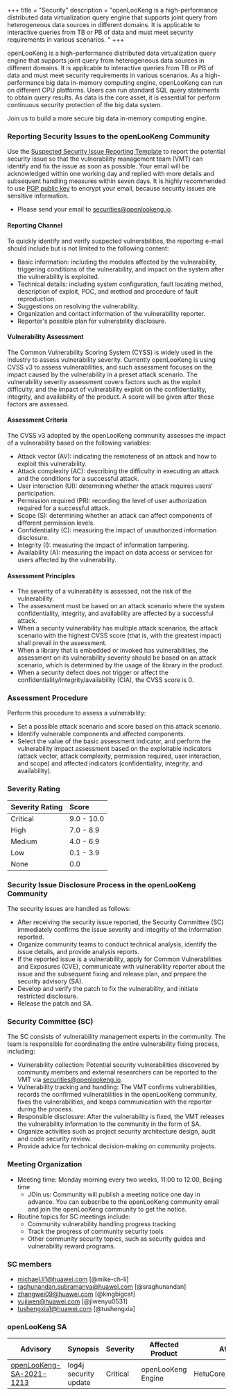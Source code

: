 +++
title = "Security"
description = "openLooKeng is a high-performance distributed data virtualization query engine that supports joint query from heterogeneous data sources in different domains. It is applicable to interactive queries from TB or PB of data and must meet security requirements in various scenarios. "
+++

openLooKeng is a high-performance distributed data virtualization query engine that supports joint query from heterogeneous data sources in different domains. It is applicable to interactive queries from TB or PB of data and must meet security requirements in various scenarios. As a high-performance big data in-memory computing engine, openLooKeng can run on different CPU platforms. Users can run standard SQL query statements to obtain query results. As data is the core asset, it is essential for perform continuous security protection of the big data system.

Join us to build a more secure big data in-memory computing engine.

### Reporting Security Issues to the openLooKeng Community

Use the [Suspected Security Issue Reporting Template](https://gitee.com/openlookeng/community/blob/master/security/report-template_en.md) to report the potential security issue so that the vulnerability management team (VMT) can identify and fix the issue as soon as possible. Your email will be acknowledged within one working day and replied with more details and subsequent handling measures within seven days. It is highly recommended to use [PGP public key](https://download.openlookeng.io/security/openlookeng_security_pub.asc) to encrypt your email, because security issues are sensitive information.

- Please send your email to securities@openlookeng.io.  

#### Reporting Channel
To quickly identify and verify suspected vulnerabilities, the reporting e-mail should include but is not limited to the following content:
- Basic information: including the modules affected by the vulnerability, triggering conditions of the vulnerability, and impact on the system after the vulnerability is exploited.
- Technical details: including system configuration, fault locating method, description of exploit, POC, and method and procedure of fault reproduction.
- Suggestions on resolving the vulnerability.
- Organization and contact information of the vulnerability reporter.
- Reporter's possible plan for vulnerability disclosure.


#### Vulnerability Assessment
The Common Vulnerability Scoring System (CYSS) is widely used in the industry to assess vulnerability severity. Currently openLooKeng is using CVSS v3 to assess vulnerabilities, and such assessment focuses on the impact caused by the vulnerability in a preset attack scenario. The vulnerability severity assessment covers factors such as the exploit difficulty, and the impact of vulnerability exploit on the confidentiality, integrity, and availability of the product. A score will be given after these factors are assessed.

#### Assessment Criteria
The CVSS v3 adopted by the openLooKeng community assesses the impact of a vulnerability based on the following variables:
- Attack vector (AV): indicating the remoteness of an attack and how to exploit this vulnerability.
- Attack complexity (AC): describing the difficulty in executing an attack and the conditions for a successful attack.
- User interaction (UI): determining whether the attack requires users' participation.
- Permission required (PR): recording the level of user authorization required for a successful attack.
- Scope (S): determining whether an attack can affect components of different permission levels.
- Confidentiality (C): measuring the impact of unauthorized information disclosure.
- Integrity (I): measuring the impact of information tampering.
- Availability (A): measuring the impact on data access or services for users affected by the vulnerability.

#### Assessment Principles
- The severity of a vulnerability is assessed, not the risk of the vulnerability.
- The assessment must be based on an attack scenario where the system confidentiality, integrity, and availability are affected by a successful attack.
- When a security vulnerability has multiple attack scenarios, the attack scenario with the highest CVSS score (that is, with the greatest impact) shall prevail in the assessment.
- When a library that is embedded or invoked has vulnerabilities, the assessment on its vulnerability severity should be based on an attack scenario, which is determined by the usage of the library in the product.
- When a security defect does not trigger or affect the confidentiality/integrity/availability (CIA), the CVSS score is 0.

### Assessment Procedure
Perform this procedure to assess a vulnerability:
- Set a possible attack scenario and score based on this attack scenario.
- Identify vulnerable components and affected components.
- Select the value of the basic assessment indicator, and perform the vulnerability impact assessment based on the exploitable indicators (attack vector, attack complexity, permission required, user interaction, and scope) and affected indicators (confidentiality, integrity, and availability).

### Severity Rating
| Severity Rating | Score |
| :-------------------------- | :---------------- |
| Critical            | 9.0 - 10.0        |
| High                 | 7.0 - 8.9         |
| Medium                | 4.0 - 6.9         |
| Low                   | 0.1 - 3.9         |
| None                  | 0.0               |

### Security Issue Disclosure Process in the openLooKeng Community

The security issues are handled as follows:

- After receiving the security issue reported, the Security Committee (SC) immediately confirms the issue severity and integrity of the information reported.
- Organize community teams to conduct technical analysis, identify the issue details, and provide analysis reports.
- If the reported issue is a vulnerability, apply for Common Vulnerabilities and Exposures (CVE), communicate with vulnerability reporter about the issue and the subsequent fixing and release plan, and prepare the security advisory (SA).
- Develop and verify the patch to fix the vulnerability, and initiate restricted disclosure.
- Release the patch and SA.

### Security Committee (SC)

The SC consists of vulnerability management experts in the community. The team is responsible for coordinating the entire vulnerability fixing process, including:

- Vulnerability collection: Potential security vulnerabilities discovered by community members and external researchers can be reported to the VMT via securities@openlookeng.io.
- Vulnerability tracking and handling: The VMT confirms vulnerabilities, records the confirmed vulnerabilities in the openLooKeng community, fixes the vulnerabilities, and keeps communication with the reporter during the process.
- Responsible disclosure: After the vulnerability is fixed, the VMT releases the vulnerability information to the community in the form of SA.
- Organize activities such as project security architecture design, audit and code security review.
- Provide advice for technical decision-making on community projects.

### Meeting Organization
- Meeting time: Monday morning every two weeks, 11:00 to 12:00, Beijing time 
  - JOin us: Community will publish a meeting notice one day in advance. You can subscribe to the openLooKeng community email and join the openLooKeng community to get the notice.
- Routine topics for SC meetings include:
  - Community vulnerability handling progress tracking
  - Track the progress of community security tools
  - Other community security topics, such as security guides and vulnerability reward programs. 
    
### SC members
- michael.li1@huawei.com [@mike-ch-li]
- raghunandan.subramanya@huawei.com [@sraghunandan]
- zhangwei09@huawei.com [@kingbigcat]
- yujiwen@huawei.com [@jiwenyu0531]
- tushengxia1@huawei.com [@tushengxia]

### openLooKeng SA

| Advisory  | Synopsis | Severity	  | Affected Product |  Affected Component	  | Release Date |
| --------- | --------- | --------- | --------- | --------- | --------- |
| [openLooKeng-SA-2021-1213](/security/2021-1213/sa-v2-en.html) | log4j security update | Critical |  openLooKeng Engine |  HetuCore;ESConnector;RangerPlugin | 2021/12/13 |

